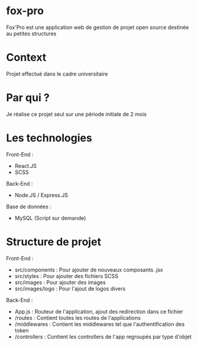 # fox-pro
Fox'Pro est une application web de gestion de projet open source destinée au petites structures

# Context
Projet effectué dans le cadre universitaire

# Par qui ?
Je réalise ce projet seul sur une période initiale de 2 mois 

# Les technologies 
Front-End : 
* React.JS 
* SCSS

Back-End :
* Node.JS / Express.JS

Base de données :
* MySQL (Script sur demande)

# Structure de projet 
Front-End :
* src/components : Pour ajouter de nouveaux composants .jsx
* src/styles : Pour ajouter des fichiers SCSS 
* src/images : Pour ajouter des images 
* src/images/logo : Pour l'ajout de logos divers 

Back-End :
* App.js : Routeur de l'application, ajout des redirection dans ce fichier
* /routes : Contient toutes les routes de l'applications 
* /middlewares : Contient les middlewares tel que l'authentification des token 
* /controllers : Contient les controllers de l'app regroupés par type d'objet 
